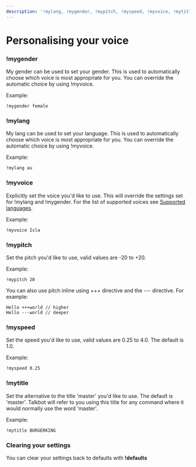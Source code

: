```yaml
---
description: '!mylang, !mygender, !mypitch, !myspeed, !myvoice, !mytitle'
---
```


# Personalising your voice

### !mygender

My gender can be used to set your gender. This is used to automatically choose which voice is most appropriate for you. You can override the automatic choice by using !myvoice. 

Example:

```text
!mygender female
```

### !mylang

My lang can be used to set your language. This is used to automatically choose which voice is most appropriate for you. You can override the automatic choice by using !myvoice.

Example:

```text
!mylang au
```

### !myvoice

Explicitly set the voice you'd like to use. This will override the settings set for !mylang and !mygender. For the list of supported voices see [Supported languages](../supported-languages.md).

Example:

```text
!myvoice Isla
```

### !mypitch

Set the pitch you'd like to use, valid values are -20 to +20. 

Example:

```text
!mypitch 20
```

You can also use pitch inline using +++ directive and the --- directive. For example:

```text
Hello +++world // higher
Hello ---world // deeper
```

### !myspeed

Set the speed you'd like to use, valid values are 0.25 to 4.0. The default is 1.0.

Example:

```text
!myspeed 0.25
```

### !mytitle

Set the alternative to the title 'master' you'd like to use. The default is 'master'. Talkbot will refer to you using this title for any command where it would normally use the word 'master'.

Example:

```text
!mytitle BURGERKING
```

### Clearing your settings

You can clear your settings back to defaults with **!defaults**



